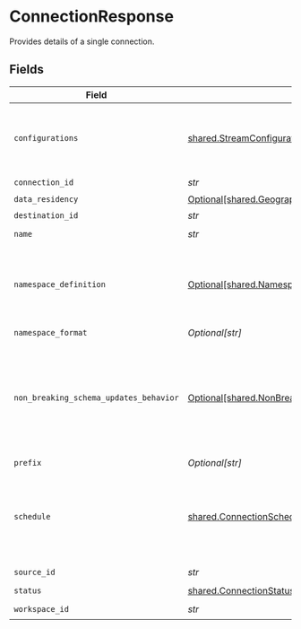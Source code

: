 # ConnectionResponse

Provides details of a single connection.


## Fields

| Field                                                                                                                | Type                                                                                                                 | Required                                                                                                             | Description                                                                                                          |
| -------------------------------------------------------------------------------------------------------------------- | -------------------------------------------------------------------------------------------------------------------- | -------------------------------------------------------------------------------------------------------------------- | -------------------------------------------------------------------------------------------------------------------- |
| `configurations`                                                                                                     | [shared.StreamConfigurations](../../models/shared/streamconfigurations.md)                                           | :heavy_check_mark:                                                                                                   | A list of configured stream options for a connection.                                                                |
| `connection_id`                                                                                                      | *str*                                                                                                                | :heavy_check_mark:                                                                                                   | N/A                                                                                                                  |
| `data_residency`                                                                                                     | [Optional[shared.GeographyEnum]](../../models/shared/geographyenum.md)                                               | :heavy_minus_sign:                                                                                                   | N/A                                                                                                                  |
| `destination_id`                                                                                                     | *str*                                                                                                                | :heavy_check_mark:                                                                                                   | N/A                                                                                                                  |
| `name`                                                                                                               | *str*                                                                                                                | :heavy_check_mark:                                                                                                   | N/A                                                                                                                  |
| `namespace_definition`                                                                                               | [Optional[shared.NamespaceDefinitionEnum]](../../models/shared/namespacedefinitionenum.md)                           | :heavy_minus_sign:                                                                                                   | Define the location where the data will be stored in the destination                                                 |
| `namespace_format`                                                                                                   | *Optional[str]*                                                                                                      | :heavy_minus_sign:                                                                                                   | N/A                                                                                                                  |
| `non_breaking_schema_updates_behavior`                                                                               | [Optional[shared.NonBreakingSchemaUpdatesBehaviorEnum]](../../models/shared/nonbreakingschemaupdatesbehaviorenum.md) | :heavy_minus_sign:                                                                                                   | Set how Airbyte handles syncs when it detects a non-breaking schema change in the source                             |
| `prefix`                                                                                                             | *Optional[str]*                                                                                                      | :heavy_minus_sign:                                                                                                   | N/A                                                                                                                  |
| `schedule`                                                                                                           | [shared.ConnectionScheduleResponse](../../models/shared/connectionscheduleresponse.md)                               | :heavy_check_mark:                                                                                                   | schedule for when the the connection should run, per the schedule type                                               |
| `source_id`                                                                                                          | *str*                                                                                                                | :heavy_check_mark:                                                                                                   | N/A                                                                                                                  |
| `status`                                                                                                             | [shared.ConnectionStatusEnum](../../models/shared/connectionstatusenum.md)                                           | :heavy_check_mark:                                                                                                   | N/A                                                                                                                  |
| `workspace_id`                                                                                                       | *str*                                                                                                                | :heavy_check_mark:                                                                                                   | N/A                                                                                                                  |